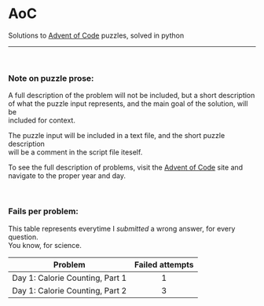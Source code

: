 # AoC
Solutions to [Advent of Code](https://adventofcode.com/) puzzles, solved in python

---
<br>

### Note on puzzle prose:

A full description of the problem will not be included, but a short description <br>
of what the puzzle input represents, and the main goal of the solution, will be <br>
included for context.<br>

The puzzle input will be included in a text file, and the short puzzle description<br>
will be a comment in the script file iteself.<br>

To see the full description of problems, visit the [Advent of Code](https://adventofcode.com/) site and <br>
navigate to the proper year and day.

<br>

### Fails per problem:

This table represents everytime I _submitted_ a wrong answer, for every question.<br>
You know, for science.

|           **Problem**           | **Failed attempts** |
|:-------------------------------:|:-------------------:|
| Day 1: Calorie Counting, Part 1 |          1          |
| Day 1: Calorie Counting, Part 2 |          3          |
